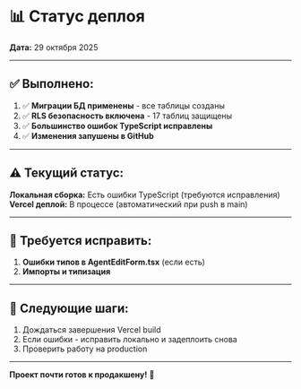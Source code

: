 # 📊 Статус деплоя

**Дата:** 29 октября 2025

---

## ✅ Выполнено:

1. ✅ **Миграции БД применены** - все таблицы созданы
2. ✅ **RLS безопасность включена** - 17 таблиц защищены
3. ✅ **Большинство ошибок TypeScript исправлены**
4. ✅ **Изменения запушены в GitHub**

---

## ⚠️ Текущий статус:

**Локальная сборка:** Есть ошибки TypeScript (требуются исправления)
**Vercel деплой:** В процессе (автоматический при push в main)

---

## 🔧 Требуется исправить:

1. **Ошибки типов в AgentEditForm.tsx** (если есть)
2. **Импорты и типизация** 

---

## 🚀 Следующие шаги:

1. Дождаться завершения Vercel build
2. Если ошибки - исправить локально и задеплоить снова
3. Проверить работу на production

---

**Проект почти готов к продакшену!** 🎉

